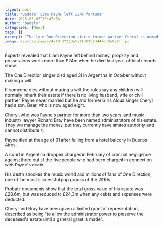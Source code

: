 ```yaml
---
layout: post
title: "Update: Liam Payne left £24m fortune"
date: 2025-05-07T15:47:36
author: "badely"
categories: [News]
tags: []
excerpt: "The late One Direction star's former partner Cheryl is named one of the administrators of his estate."
image: assets/images/4e18fd7223a5ef1d6367d445dd8e0e1f.jpg
---
```


Experts revealed that Liam Payne left behind money, property and possessions worth more than £24m when he died last year, official records show.

The One Direction singer died aged 31 in Argentina in October without making a will.

If someone dies without making a will, the rules say any children will normally inherit their estate if there is no living husband, wife or civil partner. Payne never married but he and former Girls Aloud singer Cheryl had a son, Bear, who is now aged eight.

Cheryl, who was Payne's partner for more than two years, and music industry lawyer Richard Bray have been named administrators of his estate. They will manage the money, but they currently have limited authority and cannot distribute it.

Payne died at the age of 31 after falling from a hotel balcony in Buenos Aires. 

A court in Argentina dropped charges in February of criminal negligence against three out of the five people who had been charged in connection with Payne's death.

His death shocked the music world and millions of fans of One Direction, one of the most successful pop groups of the 2010s.

Probate documents show that the total gross value of his estate was £28.6m, but was reduced to £24.3m when any debts and expenses were deducted.

Cheryl and Bray have been given a limited grant of representation, described as being "to allow the administrator power to preserve the deceased's estate until a general grant is made".

